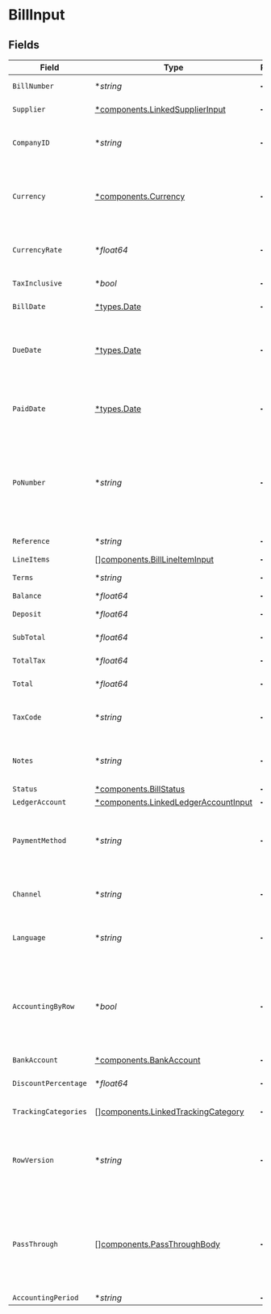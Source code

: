 # BillInput


## Fields

| Field                                                                                                                                                            | Type                                                                                                                                                             | Required                                                                                                                                                         | Description                                                                                                                                                      | Example                                                                                                                                                          |
| ---------------------------------------------------------------------------------------------------------------------------------------------------------------- | ---------------------------------------------------------------------------------------------------------------------------------------------------------------- | ---------------------------------------------------------------------------------------------------------------------------------------------------------------- | ---------------------------------------------------------------------------------------------------------------------------------------------------------------- | ---------------------------------------------------------------------------------------------------------------------------------------------------------------- |
| `BillNumber`                                                                                                                                                     | **string*                                                                                                                                                        | :heavy_minus_sign:                                                                                                                                               | Reference to supplier bill number                                                                                                                                | 10001                                                                                                                                                            |
| `Supplier`                                                                                                                                                       | [*components.LinkedSupplierInput](../../models/components/linkedsupplierinput.md)                                                                                | :heavy_minus_sign:                                                                                                                                               | The supplier this entity is linked to.                                                                                                                           |                                                                                                                                                                  |
| `CompanyID`                                                                                                                                                      | **string*                                                                                                                                                        | :heavy_minus_sign:                                                                                                                                               | The company or subsidiary id the transaction belongs to                                                                                                          | 12345                                                                                                                                                            |
| `Currency`                                                                                                                                                       | [*components.Currency](../../models/components/currency.md)                                                                                                      | :heavy_minus_sign:                                                                                                                                               | Indicates the associated currency for an amount of money. Values correspond to [ISO 4217](https://en.wikipedia.org/wiki/ISO_4217).                               | USD                                                                                                                                                              |
| `CurrencyRate`                                                                                                                                                   | **float64*                                                                                                                                                       | :heavy_minus_sign:                                                                                                                                               | Currency Exchange Rate at the time entity was recorded/generated.                                                                                                | 0.69                                                                                                                                                             |
| `TaxInclusive`                                                                                                                                                   | **bool*                                                                                                                                                          | :heavy_minus_sign:                                                                                                                                               | Amounts are including tax                                                                                                                                        | true                                                                                                                                                             |
| `BillDate`                                                                                                                                                       | [*types.Date](../../types/date.md)                                                                                                                               | :heavy_minus_sign:                                                                                                                                               | Date bill was issued - YYYY-MM-DD.                                                                                                                               | 2020-09-30                                                                                                                                                       |
| `DueDate`                                                                                                                                                        | [*types.Date](../../types/date.md)                                                                                                                               | :heavy_minus_sign:                                                                                                                                               | The due date is the date on which a payment is scheduled to be received - YYYY-MM-DD.                                                                            | 2020-10-30                                                                                                                                                       |
| `PaidDate`                                                                                                                                                       | [*types.Date](../../types/date.md)                                                                                                                               | :heavy_minus_sign:                                                                                                                                               | The paid date is the date on which a payment was sent to the supplier - YYYY-MM-DD.                                                                              | 2020-10-30                                                                                                                                                       |
| `PoNumber`                                                                                                                                                       | **string*                                                                                                                                                        | :heavy_minus_sign:                                                                                                                                               | A PO Number uniquely identifies a purchase order and is generally defined by the buyer. The buyer will match the PO number in the invoice to the Purchase Order. | 90000117                                                                                                                                                         |
| `Reference`                                                                                                                                                      | **string*                                                                                                                                                        | :heavy_minus_sign:                                                                                                                                               | Optional bill reference.                                                                                                                                         | 123456                                                                                                                                                           |
| `LineItems`                                                                                                                                                      | [][components.BillLineItemInput](../../models/components/billlineiteminput.md)                                                                                   | :heavy_minus_sign:                                                                                                                                               | N/A                                                                                                                                                              |                                                                                                                                                                  |
| `Terms`                                                                                                                                                          | **string*                                                                                                                                                        | :heavy_minus_sign:                                                                                                                                               | Terms of payment.                                                                                                                                                | Net 30 days                                                                                                                                                      |
| `Balance`                                                                                                                                                        | **float64*                                                                                                                                                       | :heavy_minus_sign:                                                                                                                                               | Balance of bill due.                                                                                                                                             | 27500                                                                                                                                                            |
| `Deposit`                                                                                                                                                        | **float64*                                                                                                                                                       | :heavy_minus_sign:                                                                                                                                               | Amount of deposit made to this bill.                                                                                                                             | 0                                                                                                                                                                |
| `SubTotal`                                                                                                                                                       | **float64*                                                                                                                                                       | :heavy_minus_sign:                                                                                                                                               | Sub-total amount, normally before tax.                                                                                                                           | 27500                                                                                                                                                            |
| `TotalTax`                                                                                                                                                       | **float64*                                                                                                                                                       | :heavy_minus_sign:                                                                                                                                               | Total tax amount applied to this bill.                                                                                                                           | 2500                                                                                                                                                             |
| `Total`                                                                                                                                                          | **float64*                                                                                                                                                       | :heavy_minus_sign:                                                                                                                                               | Total amount of bill, including tax.                                                                                                                             | 27500                                                                                                                                                            |
| `TaxCode`                                                                                                                                                        | **string*                                                                                                                                                        | :heavy_minus_sign:                                                                                                                                               | Applicable tax id/code override if tax is not supplied on a line item basis.                                                                                     | 1234                                                                                                                                                             |
| `Notes`                                                                                                                                                          | **string*                                                                                                                                                        | :heavy_minus_sign:                                                                                                                                               | N/A                                                                                                                                                              | Some notes about this bill.                                                                                                                                      |
| `Status`                                                                                                                                                         | [*components.BillStatus](../../models/components/billstatus.md)                                                                                                  | :heavy_minus_sign:                                                                                                                                               | Invoice status                                                                                                                                                   | draft                                                                                                                                                            |
| `LedgerAccount`                                                                                                                                                  | [*components.LinkedLedgerAccountInput](../../models/components/linkedledgeraccountinput.md)                                                                      | :heavy_minus_sign:                                                                                                                                               | N/A                                                                                                                                                              |                                                                                                                                                                  |
| `PaymentMethod`                                                                                                                                                  | **string*                                                                                                                                                        | :heavy_minus_sign:                                                                                                                                               | Payment method used for the transaction, such as cash, credit card, bank transfer, or check                                                                      | cash                                                                                                                                                             |
| `Channel`                                                                                                                                                        | **string*                                                                                                                                                        | :heavy_minus_sign:                                                                                                                                               | The channel through which the transaction is processed.                                                                                                          | email                                                                                                                                                            |
| `Language`                                                                                                                                                       | **string*                                                                                                                                                        | :heavy_minus_sign:                                                                                                                                               | language code according to ISO 639-1. For the United States - EN                                                                                                 | EN                                                                                                                                                               |
| `AccountingByRow`                                                                                                                                                | **bool*                                                                                                                                                          | :heavy_minus_sign:                                                                                                                                               | Indicates if accounting by row is used (true) or not (false). Accounting by row means that a separate ledger transaction is created for each row.                | false                                                                                                                                                            |
| `BankAccount`                                                                                                                                                    | [*components.BankAccount](../../models/components/bankaccount.md)                                                                                                | :heavy_minus_sign:                                                                                                                                               | N/A                                                                                                                                                              |                                                                                                                                                                  |
| `DiscountPercentage`                                                                                                                                             | **float64*                                                                                                                                                       | :heavy_minus_sign:                                                                                                                                               | Discount percentage applied to this transaction.                                                                                                                 | 5.5                                                                                                                                                              |
| `TrackingCategories`                                                                                                                                             | [][components.LinkedTrackingCategory](../../models/components/linkedtrackingcategory.md)                                                                         | :heavy_minus_sign:                                                                                                                                               | A list of linked tracking categories.                                                                                                                            |                                                                                                                                                                  |
| `RowVersion`                                                                                                                                                     | **string*                                                                                                                                                        | :heavy_minus_sign:                                                                                                                                               | A binary value used to detect updates to a object and prevent data conflicts. It is incremented each time an update is made to the object.                       | 1-12345                                                                                                                                                          |
| `PassThrough`                                                                                                                                                    | [][components.PassThroughBody](../../models/components/passthroughbody.md)                                                                                       | :heavy_minus_sign:                                                                                                                                               | The pass_through property allows passing service-specific, custom data or structured modifications in request body when creating or updating resources.          |                                                                                                                                                                  |
| `AccountingPeriod`                                                                                                                                               | **string*                                                                                                                                                        | :heavy_minus_sign:                                                                                                                                               | Accounting period                                                                                                                                                | 01-24                                                                                                                                                            |